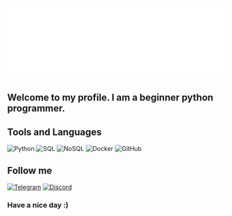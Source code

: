 [![Header](https://github.com/lowfie/lowfie/blob/main/assets/lowfie.gif)](https://t.me/lowf1e)

## Welcome to my profile. I am a beginner python programmer.

## Tools and Languages
![Python](https://img.shields.io/badge/-Python-48128c?style=for-the-badge&logo=Python)
![SQL](https://img.shields.io/badge/-PostgreSQL-48128c?style=for-the-badge&logo=PostgreSQL)
![NoSQL](https://img.shields.io/badge/-Redis-48128c?style=for-the-badge&logo=Redis)
![Docker](https://img.shields.io/badge/-Docker-48128c?style=for-the-badge&logo=Docker)
![GitHub](https://img.shields.io/badge/-GitHub-48128c?style=for-the-badge&logo=GitHub)

## Follow me
[![Telegram](https://img.shields.io/badge/-Telegram-48128c?style=for-the-badge&logo=Telegram)](https://t.me/lowf1e)
[![Discord](https://img.shields.io/badge/-Discord-48128c?style=for-the-badge&logo=Discord)](https://discord.gg/bNGpR3hV)

### Have a nice day :)
